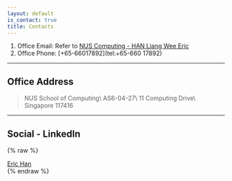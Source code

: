 ```yaml
---
layout: default
is_contact: true
title: Contacts
---
```


1. Office Email: Refer to [NUS Computing - HAN Liang Wee Eric](https://www.comp.nus.edu.sg/~ehan/)
1. Office Phone: [+65-66017892](tel:+65-660 17892)

---

## Office Address

> NUS School of Computing\\
> AS6-04-27\\
> 11 Computing Drive\\
> Singapore 117416

---

## Social - LinkedIn

{% raw %}
<script type="text/javascript" src="https://platform.linkedin.com/badges/js/profile.js" async defer></script>
<div class="LI-profile-badge"  data-version="v1" data-size="large" data-locale="en_US" data-type="horizontal" data-theme="light" data-vanity="eric-han-lw"><a class="LI-simple-link" href='https://sg.linkedin.com/in/eric-han-lw?trk=profile-badge'>Eric Han</a></div>
{% endraw %}
